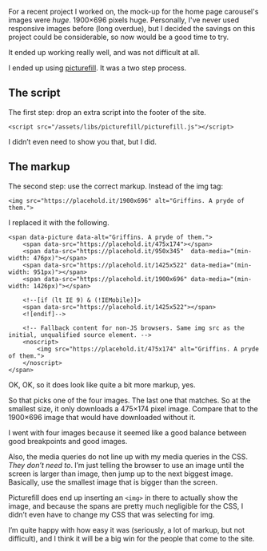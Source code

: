 For a recent project I worked on, the mock-up for the home page carousel's
images were *huge*. 1900×696 pixels huge. Personally, I've never used
responsive images before (long overdue), but I decided the savings on this
project could be considerable, so now would be a good time to try.

It ended up working really well, and was not difficult at all.

I ended up using [picturefill][picturefill]. It was a two step process.

## The script

The first step: drop an extra script into the footer of the site.

```
<script src="/assets/libs/picturefill/picturefill.js"></script>
```

I didn’t even need to show you that, but I did.

## The markup

The second step: use the correct markup. Instead of the img tag:

```
<img src="https://placehold.it/1900x696" alt="Griffins. A pryde of them.">
```

I replaced it with the following.

```
<span data-picture data-alt="Griffins. A pryde of them.">
    <span data-src="https://placehold.it/475x174"></span>
    <span data-src="https://placehold.it/950x345"  data-media="(min-width: 476px)"></span>
    <span data-src="https://placehold.it/1425x522" data-media="(min-width: 951px)"></span>
    <span data-src="https://placehold.it/1900x696" data-media="(min-width: 1426px)"></span>

    <!--[if (lt IE 9) & (!IEMobile)]>
    <span data-src="https://placehold.it/1425x522"></span>
    <![endif]-->

    <!-- Fallback content for non-JS browsers. Same img src as the initial, unqualified source element. -->
    <noscript>
        <img src="https://placehold.it/475x174" alt="Griffins. A pryde of them.">
    </noscript>
</span>
```

OK, OK, so it does look like quite a bit more markup, yes.

So that picks one of the four images. The last one that matches. So at the
smallest size, it only downloads a 475×174 pixel image. Compare that to the
1900×696 image that would have downloaded without it.

I went with four images because it seemed like a good balance between good
breakpoints and good images.

Also, the media queries do not line up with my media queries in the CSS. *They
don’t need to*. I’m just telling the browser to use an image until the screen
is larger than image, then jump up to the next biggest image. Basically, use
the smallest image that is bigger than the screen.

Picturefill does end up inserting an `<img>` in there to actually show the
image, and because the spans are pretty much negligible for the CSS, I didn’t
even have to change my CSS that was selecting for img.

I’m quite happy with how easy it was (seriously, a lot of markup, but not
difficult), and I think it will be a big win for the people that come to the
site.

[picturefill]: https://github.com/scottjehl/picturefill
